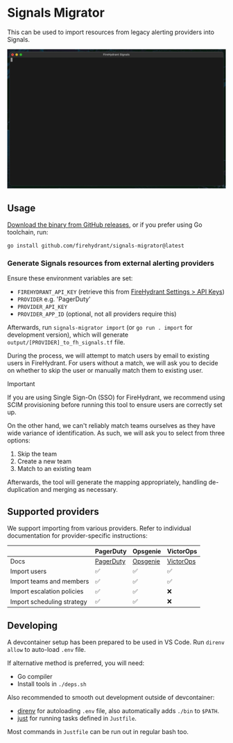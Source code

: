 # Signals Migrator

This can be used to import resources from legacy alerting providers into Signals.

![Screencast signals-migrator in action](./docs/demo-screencast.gif)

## Usage

[Download the binary from GitHub releases](https://github.com/firehydrant/signals-migrator/releases), or if you prefer using Go toolchain, run:

```shell
go install github.com/firehydrant/signals-migrator@latest
```

### Generate Signals resources from external alerting providers

Ensure these environment variables are set:

- `FIREHYDRANT_API_KEY` (retrieve this from [FireHydrant Settings > API Keys](https://docs.firehydrant.com/docs/api-keys))
- `PROVIDER` e.g. 'PagerDuty'
- `PROVIDER_API_KEY`
- `PROVIDER_APP_ID` (optional, not all providers require this)

Afterwards, run `signals-migrator import` (or `go run . import` for development version), which will generate `output/[PROVIDER]_to_fh_signals.tf` file.

During the process, we will attempt to match users by email to existing users in FireHydrant. For users without a match, we will ask you to decide on whether to skip the user or manually match them to existing user.

> [!IMPORTANT]
> If you are using Single Sign-On (SSO) for FireHydrant, we recommend using SCIM provisioning before running this tool to ensure users are correctly set up.

On the other hand, we can't reliably match teams ourselves as they have wide variance of identification. As such, we will ask you to select from three options:

1. Skip the team
1. Create a new team
1. Match to an existing team

Afterwards, the tool will generate the mapping appropriately, handling de-duplication and merging as necessary.

## Supported providers

We support importing from various providers. Refer to individual documentation for provider-specific instructions:

| | PagerDuty | Opsgenie | VictorOps |
| --- | --- | --- | --- |
| Docs | [PagerDuty](./docs/pagerduty.md) | [Opsgenie](./docs/opsgenie.md) | [VictorOps](./docs/victorops.md) |
| Import users | :white_check_mark: | :white_check_mark: | :white_check_mark: |
| Import teams and members | :white_check_mark: | :white_check_mark: | :white_check_mark: |
| Import escalation policies | :white_check_mark: | :white_check_mark: | :x: |
| Import scheduling strategy | :white_check_mark: | :white_check_mark: | :x: |

## Developing

A devcontainer setup has been prepared to be used in VS Code. Run `direnv allow` to auto-load `.env` file.

If alternative method is preferred, you will need:

- Go compiler
- Install tools in `./deps.sh`

Also recommended to smooth out development outside of devcontainer:

- [direnv](https://direnv.net/) for autoloading `.env` file, also automatically adds `./bin` to `$PATH`.
- [just](https://just.systems/) for running tasks defined in `Justfile`.

Most commands in `Justfile` can be run out in regular bash too.

